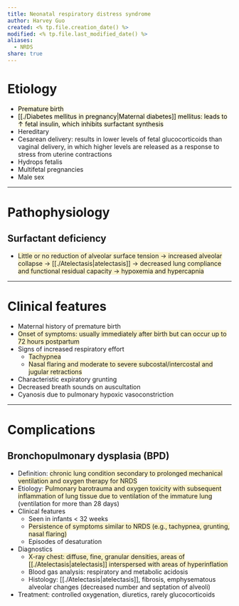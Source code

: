 ```yaml
---
title: Neonatal respiratory distress syndrome
author: Harvey Guo
created: <% tp.file.creation_date() %>
modified: <% tp.file.last_modified_date() %>
aliases:
  - NRDS
share: true
---
```


# Etiology
- <mark style="background: #FFF3A34A;">Premature birth</mark>
- <mark style="background: #FFF3A34A;">[[./Diabetes mellitus in pregnancy|Maternal diabetes]] mellitus: leads to ↑ fetal insulin, which inhibits surfactant synthesis</mark>
- Hereditary
- Cesarean delivery: results in lower levels of fetal glucocorticoids than vaginal delivery, in which higher levels are released as a response to stress from uterine contractions 
- Hydrops fetalis
- Multifetal pregnancies
- Male sex

---
# Pathophysiology
## Surfactant deficiency
- <span style="background:rgba(240, 200, 0, 0.2)">Little or no reduction of alveolar surface tension → increased alveolar collapse → [[./Atelectasis|atelectasis]] → decreased lung compliance and functional residual capacity → hypoxemia and hypercapnia</span>

---
# Clinical features
- Maternal history of premature birth
- <span style="background:rgba(240, 200, 0, 0.2)">Onset of symptoms: usually immediately after birth but can occur up to 72 hours postpartum</span>
- Signs of increased respiratory effort
	- <span style="background:rgba(240, 200, 0, 0.2)">Tachypnea</span>
	- <span style="background:rgba(240, 200, 0, 0.2)">Nasal flaring and moderate to severe subcostal/intercostal and jugular retractions </span>
- Characteristic expiratory grunting 
- Decreased breath sounds on auscultation
- Cyanosis due to pulmonary hypoxic vasoconstriction

---
# Complications
## Bronchopulmonary dysplasia (BPD)
- Definition: <span style="background:rgba(240, 200, 0, 0.2)">chronic lung condition secondary to prolonged mechanical ventilation and oxygen therapy for NRDS</span>
- Etiology: <span style="background:rgba(240, 200, 0, 0.2)">Pulmonary barotrauma and oxygen toxicity with subsequent inflammation of lung tissue due to ventilation of the immature lung </span>(ventilation for more than 28 days)
- Clinical features
	- Seen in infants < 32 weeks
	- <span style="background:rgba(240, 200, 0, 0.2)">Persistence of symptoms similar to NRDS (e.g., tachypnea, grunting, nasal flaring)</span>
	- Episodes of desaturation
- Diagnostics
	- <span style="background:rgba(240, 200, 0, 0.2)">X-ray chest: diffuse, fine, granular densities, areas of [[./Atelectasis|atelectasis]] interspersed with areas of hyperinflation</span>
	- Blood gas analysis: respiratory and metabolic acidosis
	- Histology: [[./Atelectasis|atelectasis]], fibrosis, emphysematous alveolar changes (decreased number and septation of alveoli)
- Treatment: controlled oxygenation, diuretics, rarely glucocorticoids